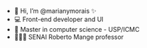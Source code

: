 - 👋 Hi, I’m @marianymorais ✨
- 💻 Front-end developer and UI
- 🌳 Master in computer science - USP/ICMC
- 👩🏽‍🏫 SENAI Roberto Mange professor

<!---
marianymorais/marianymorais is a ✨ special ✨ repository because its `README.md` (this file) appears on your GitHub profile.
You can click the Preview link to take a look at your changes.
--->
